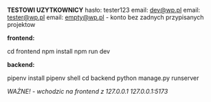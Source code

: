 **TESTOWI UZYTKOWNICY**
hasło: tester123
email: dev@wp.pl
email: tester@wp.pl
email: empty@wp.pl - konto bez zadnych przypisanych projektow

**frontend:**

cd frontend
npm install
npm run dev

**backend:**

pipenv install
pipenv shell
cd backend
python manage.py runserver

_WAŻNE! - wchodzic na frontend z 127.0.0.1_
_127.0.0.1:5173_
